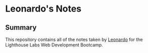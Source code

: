 # Leonardo's Notes

## Summary

This repository contains all of the notes taken by [Leonardo](https://github.com/lpdancona) for the Lighthouse Labs Web Development Bootcamp.
